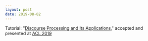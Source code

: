```yaml
---
layout: post
date: 2019-08-02
---
```


Tutorial: "[Discourse Processing and Its Applications](https://ntunlpsg.github.io/project/acl19tutorial/)," accepted and presented at [ACL 2019](http://www.acl2019.org/)
